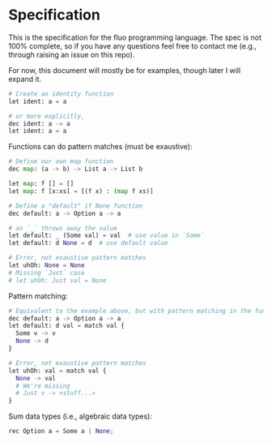 # Specification

This is the specification for the fluo programming language. The spec is not 100% complete, so if you have any questions feel free to contact me (e.g., through raising an issue on this repo).

For now, this document will mostly be for examples, though later I will expand it.

```python
# Create an identity function
let ident: a = a

# or more explicitly,
dec ident: a -> a
let ident: a = a
```

Functions can do pattern matches (must be exaustive):

```python
# Define our own map function
dec map: (a -> b) -> List a -> List b

let map: f [] = []
let map: f [x:xs] = [(f x) : (map f xs)]

# Define a "default" if None function
dec default: a -> Option a -> a

# an `_` throws away the value
let default: _ (Some val) = val  # use value in `Some`
let default: d None = d  # use default value

# Error, not exaustive pattern matches
let uhOh: None = None
# Missing `Just` case
# let uhOh: Just val = None
```

Pattern matching:

```python
# Equivalent to the example above, but with pattern matching in the function body
dec default: a -> Option a -> a
let default: d val = match val {
  Some v -> v
  None -> d
}

# Error, not exaustive pattern matches
let uhOh: val = match val {
  None -> val
  # We're missing
  # Just v -> <stuff...>
}
```

Sum data types (i.e., algebraic data types):
```python
rec Option a = Some a | None;
```
